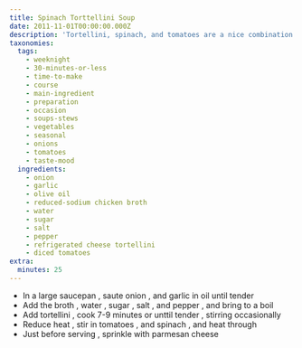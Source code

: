 ```yaml
---
title: Spinach Torttellini Soup
date: 2011-11-01T00:00:00.000Z
description: 'Tortellini, spinach, and tomatoes are a nice combination in this tasty soup.'
taxonomies:
  tags:
    - weeknight
    - 30-minutes-or-less
    - time-to-make
    - course
    - main-ingredient
    - preparation
    - occasion
    - soups-stews
    - vegetables
    - seasonal
    - onions
    - tomatoes
    - taste-mood
  ingredients:
    - onion
    - garlic
    - olive oil
    - reduced-sodium chicken broth
    - water
    - sugar
    - salt
    - pepper
    - refrigerated cheese tortellini
    - diced tomatoes
extra:
  minutes: 25
---
```

 - In a large saucepan , saute onion , and garlic in oil until tender
 - Add the broth , water , sugar , salt , and pepper , and bring to a boil
 - Add tortellini , cook 7-9 minutes or unttil tender , stirring occasionally
 - Reduce heat , stir in tomatoes , and spinach , and heat through
 - Just before serving , sprinkle with parmesan cheese
